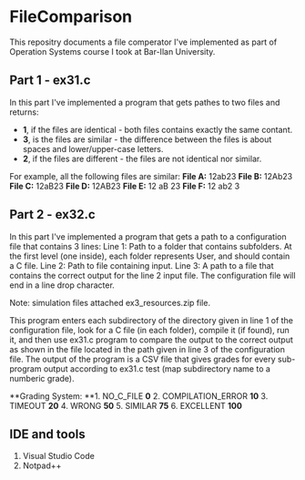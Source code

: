 # FileComparison

This repositry documents a file comperator I've implemented as part of Operation Systems course I took at Bar-Ilan University.

## Part 1 - ex31.c

In this part I've implemented a program that gets pathes to two files and returns:
- **1**, if the files are identical - both files contains exactly the same contant.
- **3**, is the files are similar - the difference between the files is about spaces and lower/upper-case letters.
- **2**, if the files are different - the files are not identical nor similar.

For example, all the following files are similar:
<b>File A:</b>
12ab23
<b>File B:</b>
12Ab23
<b>File C:</b>
12aB23
<b>File D:</b>
12AB23
<b>File E:</b>
12 aB 23
<b>File F:</b>
12
ab2
3


## Part 2 - ex32.c

In this part I've implemented a program that gets a path to a configuration file that contains 3 lines:
Line 1: Path to a folder that contains subfolders. At the first level (one inside), each folder represents
User, and should contain a C file.
Line 2: Path to file containing input.
Line 3: A path to a file that contains the correct output for the line 2 input file.
The configuration file will end in a line drop character.

Note: simulation files attached ex3_resources.zip file.

This program enters each subdirectory of the directory given in line 1 of the configuration file, look for a C file (in each folder), compile it (if found), run it, and then use ex31.c program to compare the output to the correct output as shown in the file located in the path given in line 3 of the configuration file.
The output of the program is a CSV file that gives grades for every sub-program output according to ex31.c test (map subdirectory name to a numberic grade).

**Grading System:
**1. NO_C_FILE	<b>0</b>
2. COMPILATION_ERROR	<b>10</b>
3. TIMEOUT	<b>20</b>
4. WRONG	<b>50</b>
5. SIMILAR	<b>75</b>
6. EXCELLENT	<b>100</b>

## IDE and tools

1. Visual Studio Code
2. Notpad++


